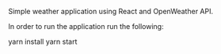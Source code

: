 Simple weather application using React and OpenWeather API.

In order to run the application run the following:

yarn install
yarn start
